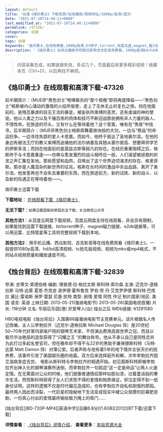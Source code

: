 ```yaml
---
layout: default
title: '动漫《烙印勇士》下载资源/在线播放/视频地址/1080p/高清/蓝光'
date: "2021-07-10T14:40:11+0800"
last_modified_at: "2021-07-10T14:40:11+0800"
permalink: /47326/
categories: 动漫
cover:
tags: 动漫
keywords: '烙印勇士,在线免费看,1080p高清,bt种子,torrent,百度云盘,magnet,磁力链,迅雷下载资源'
description: '《烙印勇士》在线云播放手机西瓜影院吉吉影音免费看，1080p高清bd/hd未删减完整版和tc抢先枪版，mkv/mp4格式，附带bt/torrent种子、magnet/磁力链、百度云盘、网盘资源迅雷下载链接'
---
```


>内容采集生成，如果链接失效，多试几个，页面最后有更多精彩视频！收藏本页（Ctrl+D)，以后再找不麻烦。


## 《烙印勇士》在线观看和高清下载-47326

前半期简介：（MUE@“黑色剑士”咆哮厮杀的“那个夜晚”即将再度降临——“黑色剑士”格斯被内心涌动的激情的火焰所驱使，走上了无休无止的复仇之旅。挡在他面前的，是残忍暴虐的目无王法的暴徒，被妄执所束缚的恶灵，还有虔诚的神的使徒。他以人类之力以及千锤百炼的肉体和技巧不断迎战那些拥有非人力量的敌人、不惜性命。在旅途的尽头，又有什么在等待着他？这个答案，唯有在“黑夜”中找寻。后半期简介：（MUE@黑色剑士格斯挥舞着铁块般的大剑，一边与“祭品”的命运抗争，一边寻找失踪的爱人卡思嘉。而如今，他终于抵达了圣地奥尔滨。在他的身边有被法王厅的教义束缚而追捕他的法尔纳塞及其随从塞尔彼高、想要拜师学艺的伊斯多洛；而挡在他面前的是莫兹古斯等超凡的存在。在经历重重阻碍之后，格斯终于与卡思嘉重逢——仿佛与愈发激烈的战斗相呼应一般，人们渴望被拯救的祈求之声汇集在圣地。那些愿望和血肉，召唤出了这个世界迫切渴求的存在、格里菲斯。那亦是人魔混杂的新世界的征兆。格斯在长时间的激战中杀出血路、离开了奥尔滨。他发誓再也不会失去重要的东西，而在旅途前方，新的试炼、新的战斗、以及新的际遇正在等待着他——。


烙印勇士迅雷下载

**下载地址**： [在线观看下载 《烙印勇士》](https://www.993dy.com//vod-detail-id-25950.html) 


**无法下载?**：`如果迅雷因版权原因无法下载，关注微信公众号 `

**其他方法1**：从百度云网盘下载视频，百度云网盘支持在线观看，非会员有限制，如果能找到迅雷下载链接、bt/torrent种子、magnet磁力链接、e2dk链接等，可以用迅雷、比特彗星等工具将完整视频下载到本地。

**其他方法2**：用手机云播、西瓜影院、吉吉影音等在线免费观看《烙印勇士》，一般提供1080p高清、hd/bd高清视频、tc抢先版视频，视频为mkv或mp4格式，不同站点视频质量和播放速度不同。


## 《烛台背后》在线观看和高清下载-32839

导演: 史蒂文·索德伯格 编剧: 理查德·拉·格拉文斯 斯科特·索尔森 主演: 迈克尔·道格拉斯 马特·达蒙 夏恩·杰克逊 波伊德·霍布鲁克 罗伯·劳 丹·艾克罗伊德 斯科特·巴库拉 黛比·雷诺斯 保罗·雷瑟 尼基·凯特 类型: 剧情 爱情 同性 传记 制片国家/地区: 美国 语言: 英语 上映日期: 2013-05-21(戛纳电影节) 2013-05-26(美国电视首播) 片长: 118分钟 又名: 华丽后乐园(港) 炽爱琴人(台) 烛台之后 IMDb链接: tt1291580

HBO电视电影《烛台背后》入围第66届戛纳电影节主竞赛单元。该片根据名人传记改编，主人公李勃拉齐（迈克尔·道格拉斯 Michael Douglas 饰）是20世纪50~70年代好莱坞家喻户晓的钢琴艺术家，不但演出费用高居世界之冠，而且以极尽华冶艳丽的造型获得了“闪耀之王 ”的舞台称号。他从不承认自己是同性恋并为此打过多起名誉官司，但在晚年却不得不与22岁的男助手兼保镖斯科特（马特·达蒙 Matt Damon 饰）对簿公堂。后者声称与他有着5年的地下情并主张天价的抚养费，该事件引发了美国娱乐圈的地震。双方后来选择庭外和解，次年李勃拉齐因艾滋病发症去世。 电影从斯科特与李勃拉齐的相遇开始。初见面斯科特即被李勃拉齐出神入化的钢琴演奏所迷倒，而李勃拉齐一句挑逗“这一定是命运”让两人火速定情。在无需面对公众的时候，他们就像普通情侣那样如胶似漆，过着童话般的奢华生活。然而斯科特获得了女人们求而不得的爱情和物质保证，却注定得不到一纸身份证明。这样的遗憾不仅是时代偏见造成的，也有李勃拉齐自私和刚愎的原因。最终两人因此而决裂，一代巨星的隐秘地下生活变成现实中被公众观摩的巨幕肥皂剧，一份真心付出的爱情最终输给极力掩上的柜门……


[烛台背后][BD-720P-MP4][英语中字][豆瓣6.8分][1.6GB][2012][BT下载/迅雷下载]

**详情查看**： [《烛台背后》详情介绍](/movie/32839/)， **查看更多**：[本站资源大全](/movie/t/all/)

